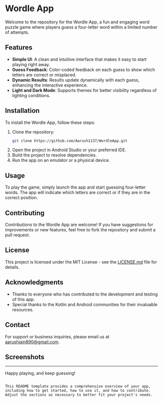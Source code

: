 # Wordle App

Welcome to the repository for the Wordle App, a fun and engaging word puzzle game where players guess a four-letter word within a limited number of attempts.

## Features

- **Simple UI**: A clean and intuitive interface that makes it easy to start playing right away.
- **Guess Feedback**: Color-coded feedback on each guess to show which letters are correct or misplaced.
- **Dynamic Results**: Results update dynamically with each guess, enhancing the interactive experience.
- **Light and Dark Mode**: Supports themes for better visibility regardless of lighting conditions.

## Installation

To install the Wordle App, follow these steps:

1. Clone the repository:
   ```bash
   git clone https://github.com/Aarush1137/WordleApp.git
   ```
2. Open the project in Android Studio or your preferred IDE.
3. Build the project to resolve dependencies.
4. Run the app on an emulator or a physical device.

## Usage

To play the game, simply launch the app and start guessing four-letter words. The app will indicate which letters are correct or if they are in the correct position.

## Contributing

Contributions to the Wordle App are welcome! If you have suggestions for improvements or new features, feel free to fork the repository and submit a pull request.

## License

This project is licensed under the MIT License - see the [LICENSE.md](LICENSE) file for details.

## Acknowledgments

- Thanks to everyone who has contributed to the development and testing of this app.
- Special thanks to the Kotlin and Android communities for their invaluable resources.

## Contact

For support or business inquiries, please email us at [aarushjain890@gmail.com](mailto:aarushjain890@gmail.com).

## Screenshots

---

Happy playing, and keep guessing!

```

This README template provides a comprehensive overview of your app, including how to get started, how to use it, and how to contribute. Adjust the sections as necessary to better fit your project's needs.
